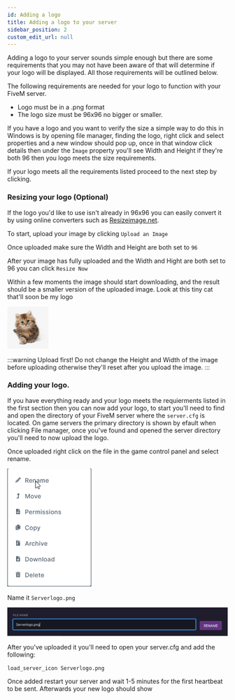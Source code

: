 ```yaml
---
id: Adding a logo
title: Adding a logo to your server
sidebar_position: 2
custom_edit_url: null
---
```


Adding a logo to your server sounds simple enough but there are some requirements that you may not have been aware of that will determine if your logo will be displayed. All those requirements will be outlined below.

The following requirements are needed for your logo to function with your FiveM server.

* Logo must be in a .png format
* The logo size must be 96x96 no bigger or smaller.

If you have a logo and you want to verify the size a simple way to do this in Windows is by opening file manager, finding the logo, right click and select properties and a new window should pop up, once in that window click details then under the `Image` property you'll see Width and Height if they're both 96 then you logo meets the size requirements.

If your logo meets all the requirements listed proceed to the next step by clicking.

### Resizing your logo (Optional)

If the logo you'd like to use isn't already in 96x96 you can easily convert it by using online converters such as [Resizeimage.net](https://online-image-resizer.com/).

To start, upload your image by clicking `Upload an Image`

Once uploaded make sure the Width and Height are both set to `96`

After your image has fully uploaded and the Width and Hight are both set to 96 you can click `Resize Now`

Within a few moments the image should start downloading, and the result should be a smaller version of the uploaded image. Look at this tiny cat that'll soon be my logo 

![cat](../../../images/Game_servers/Logo/1_resizedcat.png)

:::warning Upload first!
Do not change the Height and Width of the image before uploading otherwise they'll reset after you upload the image.
:::

### Adding your logo.

If you have everything ready and your logo meets the requierments listed in the first section then you can now add your logo, to start you'll need to find and open the directory of your FiveM server where the `server.cfg` is located. On game servers the primary directory is shown by efault when clicking File manager, once you've found and opened the server directory you'll need to now upload the logo.

Once uploaded right click on the file in the game control panel and select rename.

![rename](../../../images/Game_servers/Logo/2_rename.png)

Name it `Serverlogo.png`

![name it](../../../images/Game_servers/Logo/3_renamefinish.png)


After you've uploaded it you'll need to open your server.cfg and add the following:

```
load_server_icon Serverlogo.png
```

Once added restart your server and wait 1-5 minutes for the first heartbeat to be sent. Afterwards your new logo should show
